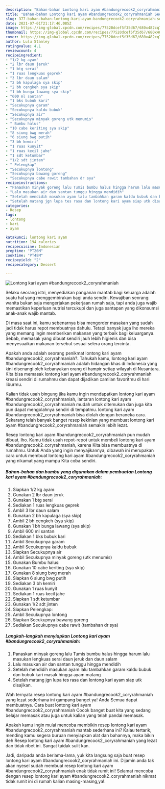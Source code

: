 ```yaml
---
description: "Bahan-bahan Lontong kari ayam #bandungrecook2_coryrahmaniah Sederhana Untuk Jualan"
title: "Bahan-bahan Lontong kari ayam #bandungrecook2_coryrahmaniah Sederhana Untuk Jualan"
slug: 377-bahan-bahan-lontong-kari-ayam-bandungrecook2-coryrahmaniah-sederhana-untuk-jualan
date: 2021-07-01T21:17:46.085Z
image: https://img-global.cpcdn.com/recipes/77520dcef5f35d67/680x482cq70/lontong-kari-ayam-bandungrecook2_coryrahmaniah-foto-resep-utama.jpg
thumbnail: https://img-global.cpcdn.com/recipes/77520dcef5f35d67/680x482cq70/lontong-kari-ayam-bandungrecook2_coryrahmaniah-foto-resep-utama.jpg
cover: https://img-global.cpcdn.com/recipes/77520dcef5f35d67/680x482cq70/lontong-kari-ayam-bandungrecook2_coryrahmaniah-foto-resep-utama.jpg
author: Lulu Stanley
ratingvalue: 4.1
reviewcount: 4
recipeingredient:
- "1/2 kg ayam"
- "2 lbr daun jeruk"
- "1 btg serai"
- "1 ruas lengkuas geprek"
- "3 lbr daun salam"
- "2 bh kapulaga sya skip"
- "2 bh cengkeh sya skip"
- "1 bh bunga lawang sya skip"
- "600 ml santan"
- "1 bks bubuk kari"
- "Secukupnya garam"
- "Secukupnya kaldu bubuk"
- "Secukupnya air"
- "Secukupnya minyak goreng utk menumis"
- " Bumbu halus"
- "10 cabe keriting sya skip"
- "8 siung bwg merah"
- "6 siung bwg putih"
- "3 bh kemiri"
- "1 ruas kunyit"
- "1 ruas kecil jahe"
- "1 sdt ketumbar"
- "1/2 sdt jinten"
- " Pelengkap"
- "Secukupnya lontong"
- "Secukupnya bawang goreng"
- "Secukupnya cabe rawit tambahan dr sya"
recipeinstructions:
- "Panaskan minyak goreng lalu Tumis bumbu halus hingga harum lalu masukan lengkuas serai daun jeruk dan daun salam"
- "Lalu masukan air dan santan tunggu hingga mendidih"
- "Setelah mendidih masukan ayam lalu tambahkan garam kaldu bubuk dan bubuk kari masak hingga ayam matang"
- "Setelah matang jgn lupa tes rasa dan lontong kari ayam siap utk disajikan."
categories:
- Resep
tags:
- lontong
- kari
- ayam

katakunci: lontong kari ayam 
nutrition: 194 calories
recipecuisine: Indonesian
preptime: "PT26M"
cooktime: "PT48M"
recipeyield: "2"
recipecategory: Dessert

---
```



![Lontong kari ayam #bandungrecook2_coryrahmaniah](https://img-global.cpcdn.com/recipes/77520dcef5f35d67/680x482cq70/lontong-kari-ayam-bandungrecook2_coryrahmaniah-foto-resep-utama.jpg)

Selaku seorang istri, menyediakan panganan mantab bagi keluarga adalah suatu hal yang menggembirakan bagi anda sendiri. Kewajiban seorang  wanita bukan saja mengerjakan pekerjaan rumah saja, tapi anda juga wajib memastikan keperluan nutrisi tercukupi dan juga santapan yang dikonsumsi anak-anak wajib mantab.

Di masa  saat ini, kamu sebenarnya bisa mengorder masakan yang sudah jadi tidak harus repot membuatnya dahulu. Tetapi banyak juga lho mereka yang memang ingin memberikan makanan yang terbaik bagi keluarganya. Sebab, memasak yang dibuat sendiri jauh lebih higienis dan bisa menyesuaikan makanan tersebut sesuai selera orang tercinta. 



Apakah anda adalah seorang penikmat lontong kari ayam #bandungrecook2_coryrahmaniah?. Tahukah kamu, lontong kari ayam #bandungrecook2_coryrahmaniah adalah hidangan khas di Indonesia yang kini disenangi oleh kebanyakan orang di hampir setiap wilayah di Nusantara. Kita bisa memasak lontong kari ayam #bandungrecook2_coryrahmaniah kreasi sendiri di rumahmu dan dapat dijadikan camilan favoritmu di hari liburmu.

Kalian tidak usah bingung jika kamu ingin mendapatkan lontong kari ayam #bandungrecook2_coryrahmaniah, lantaran lontong kari ayam #bandungrecook2_coryrahmaniah mudah untuk ditemukan dan juga kita pun dapat mengolahnya sendiri di tempatmu. lontong kari ayam #bandungrecook2_coryrahmaniah bisa diolah dengan beraneka cara. Sekarang telah banyak banget resep kekinian yang membuat lontong kari ayam #bandungrecook2_coryrahmaniah semakin lebih lezat.

Resep lontong kari ayam #bandungrecook2_coryrahmaniah pun mudah dibuat, lho. Kamu tidak usah repot-repot untuk membeli lontong kari ayam #bandungrecook2_coryrahmaniah, karena Kita bisa membuatnya di rumahmu. Untuk Anda yang ingin menyajikannya, dibawah ini merupakan cara untuk membuat lontong kari ayam #bandungrecook2_coryrahmaniah yang nikamat yang mampu Kita coba sendiri.

<!--inarticleads1-->

##### Bahan-bahan dan bumbu yang digunakan dalam pembuatan Lontong kari ayam #bandungrecook2_coryrahmaniah:

1. Siapkan 1/2 kg ayam
1. Gunakan 2 lbr daun jeruk
1. Gunakan 1 btg serai
1. Sediakan 1 ruas lengkuas geprek
1. Ambil 3 lbr daun salam
1. Gunakan 2 bh kapulaga (sya skip)
1. Ambil 2 bh cengkeh (sya skip)
1. Gunakan 1 bh bunga lawang (sya skip)
1. Ambil 600 ml santan
1. Sediakan 1 bks bubuk kari
1. Ambil Secukupnya garam
1. Ambil Secukupnya kaldu bubuk
1. Siapkan Secukupnya air
1. Ambil Secukupnya minyak goreng (utk menumis)
1. Gunakan  Bumbu halus:
1. Gunakan 10 cabe keriting (sya skip)
1. Gunakan 8 siung bwg merah
1. Siapkan 6 siung bwg putih
1. Sediakan 3 bh kemiri
1. Gunakan 1 ruas kunyit
1. Sediakan 1 ruas kecil jahe
1. Siapkan 1 sdt ketumbar
1. Gunakan 1/2 sdt jinten
1. Siapkan  Pelengkap:
1. Ambil Secukupnya lontong
1. Siapkan Secukupnya bawang goreng
1. Sediakan Secukupnya cabe rawit (tambahan dr sya)




<!--inarticleads2-->

##### Langkah-langkah menyiapkan Lontong kari ayam #bandungrecook2_coryrahmaniah:

1. Panaskan minyak goreng lalu Tumis bumbu halus hingga harum lalu masukan lengkuas serai daun jeruk dan daun salam
1. Lalu masukan air dan santan tunggu hingga mendidih
1. Setelah mendidih masukan ayam lalu tambahkan garam kaldu bubuk dan bubuk kari masak hingga ayam matang
1. Setelah matang jgn lupa tes rasa dan lontong kari ayam siap utk disajikan.




Wah ternyata resep lontong kari ayam #bandungrecook2_coryrahmaniah yang lezat sederhana ini gampang banget ya! Anda Semua dapat membuatnya. Cara buat lontong kari ayam #bandungrecook2_coryrahmaniah Cocok banget buat kita yang sedang belajar memasak atau juga untuk kalian yang telah pandai memasak.

Apakah kamu ingin mulai mencoba membikin resep lontong kari ayam #bandungrecook2_coryrahmaniah mantab sederhana ini? Kalau tertarik, mending kamu segera buruan menyiapkan alat dan bahannya, maka bikin deh Resep lontong kari ayam #bandungrecook2_coryrahmaniah yang lezat dan tidak ribet ini. Sangat taidak sulit kan. 

Jadi, daripada anda berlama-lama, yuk kita langsung saja buat resep lontong kari ayam #bandungrecook2_coryrahmaniah ini. Dijamin anda tak akan nyesel sudah membuat resep lontong kari ayam #bandungrecook2_coryrahmaniah enak tidak rumit ini! Selamat mencoba dengan resep lontong kari ayam #bandungrecook2_coryrahmaniah nikmat tidak rumit ini di rumah kalian masing-masing,ya!.

